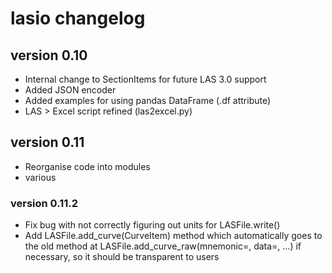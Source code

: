 # lasio changelog

## version 0.10

- Internal change to SectionItems for future LAS 3.0 support
- Added JSON encoder
- Added examples for using pandas DataFrame (.df attribute)
- LAS > Excel script refined (las2excel.py)

## version 0.11

- Reorganise code into modules
- various 

### version 0.11.2

- Fix bug with not correctly figuring out units for LASFile.write()
- Add LASFile.add_curve(CurveItem) method which automatically goes to the old
  method at LASFile.add_curve_raw(mnemonic=, data=, ...) if necessary, so it
  should be transparent to users
